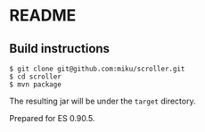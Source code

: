 README
======

Build instructions
------------------

    $ git clone git@github.com:miku/scroller.git 
    $ cd scroller
    $ mvn package

The resulting jar will be under the `target` directory.

Prepared for ES 0.90.5.
